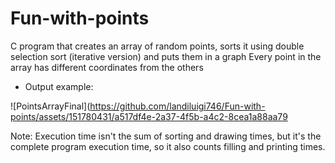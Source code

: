 # Fun-with-points

C program that creates an array of random points, sorts it using double selection sort (iterative version) and puts them in a graph
Every point in the array has different coordinates from the others 

- Output example:

![PointsArrayFinal](https://github.com/landiluigi746/Fun-with-points/assets/151780431/a517df4e-2a37-4f5b-a4c2-8cea1a88aa79

Note: Execution time isn't the sum of sorting and drawing times, but it's the complete program execution time, so it also counts filling and printing times.
